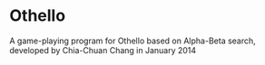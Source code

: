# Othello
A game-playing program for Othello based on Alpha-Beta search,
developed by Chia-Chuan Chang in January 2014
